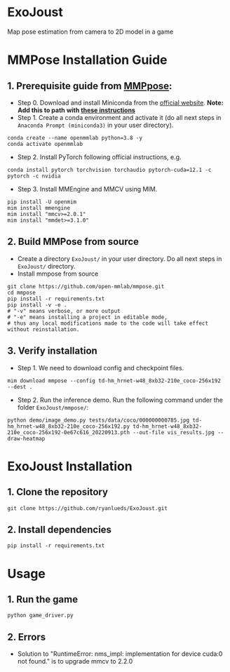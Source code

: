 # ExoJoust
Map pose estimation from camera to 2D model in a game

# MMPose Installation Guide 
## 1. Prerequisite guide from [MMPpose](https://mmpose.readthedocs.io/en/latest/installation.html):
* Step 0. Download and install Miniconda from the [official website](https://docs.anaconda.com/free/miniconda/). **Note: Add this to path with [these instructions](https://stackoverflow.com/questions/44515769/conda-is-not-recognized-as-internal-or-external-command)**
* Step 1. Create a conda environment and activate it (do all next steps in `Anaconda Prompt (miniconda3)` in your user directory).
```
conda create --name openmmlab python=3.8 -y
conda activate openmmlab
```
* Step 2. Install PyTorch following official instructions, e.g.
```
conda install pytorch torchvision torchaudio pytorch-cuda=12.1 -c pytorch -c nvidia
```
* Step 3. Install MMEngine and MMCV using MIM.
```
pip install -U openmim
mim install mmengine
mim install "mmcv>=2.0.1"
mim install "mmdet>=3.1.0"
```

## 2. Build MMPose from source
* Create a directory `ExoJoust/` in your user directory. Do all next steps in `ExoJoust/` directory.
* Install mmpose from source
```
git clone https://github.com/open-mmlab/mmpose.git
cd mmpose
pip install -r requirements.txt
pip install -v -e .
# "-v" means verbose, or more output
# "-e" means installing a project in editable mode,
# thus any local modifications made to the code will take effect without reinstallation.
```
## 3. Verify installation
* Step 1. We need to download config and checkpoint files.
```
mim download mmpose --config td-hm_hrnet-w48_8xb32-210e_coco-256x192  --dest .
```
* Step 2. Run the inference demo. Run the following command under the folder `ExoJoust/mmpose/`:
```
python demo/image_demo.py tests/data/coco/000000000785.jpg td-hm_hrnet-w48_8xb32-210e_coco-256x192.py td-hm_hrnet-w48_8xb32-210e_coco-256x192-0e67c616_20220913.pth --out-file vis_results.jpg --draw-heatmap
```

# ExoJoust Installation
## 1. Clone the repository
```
git clone https://github.com/ryanlueds/ExoJoust.git
```
## 2. Install dependencies
```
pip install -r requirements.txt
```

# Usage
## 1. Run the game
```
python game_driver.py
```
## 2. Errors
* Solution to "RuntimeError: nms_impl: implementation for device cuda:0 not found." is to upgrade mmcv to 2.2.0
